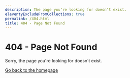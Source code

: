 ```yaml
---
description: The page you're looking for doesn't exist.
eleventyExcludeFromCollections: true
permalink: /404.html
title: 404 - Page Not Found
---
```

<h1 class="header-branding">404 - Page Not Found</h1>
<p>Sorry, the page you're looking for doesn't exist.</p>
<p><a href="/">Go back to the homepage</a></p>